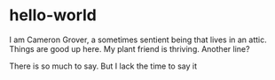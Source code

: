 # hello-world

I am Cameron Grover, a sometimes sentient being that lives in an attic. Things are good up here. My plant friend is thriving.
Another line?

There is so much to say. But I lack the time to say it
